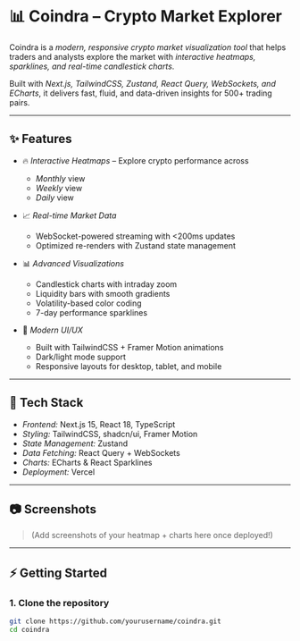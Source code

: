 # 📊 Coindra – Crypto Market Explorer  

Coindra is a *modern, responsive crypto market visualization tool* that helps traders and analysts explore the market with *interactive heatmaps, sparklines, and real-time candlestick charts*.  

Built with *Next.js, TailwindCSS, Zustand, React Query, WebSockets, and ECharts*, it delivers fast, fluid, and data-driven insights for 500+ trading pairs.  

---

## ✨ Features  

- 🔥 *Interactive Heatmaps* – Explore crypto performance across  
  - *Monthly* view  
  - *Weekly* view  
  - *Daily* view  

- 📈 *Real-time Market Data*  
  - WebSocket-powered streaming with <200ms updates  
  - Optimized re-renders with Zustand state management  

- 📊 *Advanced Visualizations*  
  - Candlestick charts with intraday zoom  
  - Liquidity bars with smooth gradients  
  - Volatility-based color coding  
  - 7-day performance sparklines  

- 🎨 *Modern UI/UX*  
  - Built with TailwindCSS + Framer Motion animations  
  - Dark/light mode support  
  - Responsive layouts for desktop, tablet, and mobile  

---

## 🚀 Tech Stack  

- *Frontend:* Next.js 15, React 18, TypeScript  
- *Styling:* TailwindCSS, shadcn/ui, Framer Motion  
- *State Management:* Zustand  
- *Data Fetching:* React Query + WebSockets  
- *Charts:* ECharts & React Sparklines  
- *Deployment:* Vercel  

---

## 📷 Screenshots  

> (Add screenshots of your heatmap + charts here once deployed!)  

---

## ⚡ Getting Started  

### 1. Clone the repository  
```bash
git clone https://github.com/yourusername/coindra.git
cd coindra
